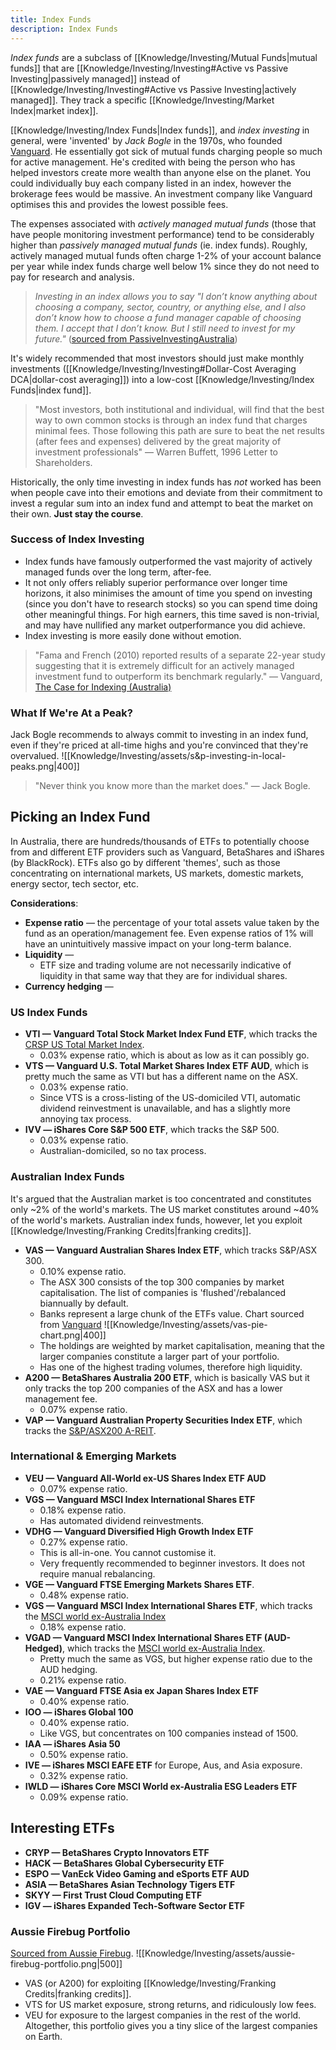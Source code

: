 ```yaml
---
title: Index Funds
description: Index Funds
---
```


*Index funds* are a subclass of [[Knowledge/Investing/Mutual Funds|mutual funds]] that are [[Knowledge/Investing/Investing#Active vs Passive Investing|passively managed]] instead of [[Knowledge/Investing/Investing#Active vs Passive Investing|actively managed]]. They track a specific [[Knowledge/Investing/Market Index|market index]].

[[Knowledge/Investing/Index Funds|Index funds]], and *index investing* in general, were 'invented' by *Jack Bogle* in the 1970s, who founded [Vanguard](https://www.vanguard.com.au/). He essentially got sick of mutual funds charging people so much for active management. He's credited with being the person who has helped investors create more wealth than anyone else on the planet. You could individually buy each company listed in an index, however the brokerage fees would be massive. An investment company like Vanguard optimises this and provides the lowest possible fees.

The expenses associated with *actively managed mutual funds* (those that have people monitoring investment performance) tend to be considerably higher than *passively managed mutual funds* (ie. index funds). Roughly, actively managed mutual funds often charge $1\text{-}2\%$ of your account balance per year while index funds charge well below $1\%$ since they do not need to pay for research and analysis.

> *Investing in an index allows you to say "I don’t know anything about choosing a company, sector, country, or anything else, and I also don’t know how to choose a fund manager capable of choosing them. I accept that I don’t know. But I still need to invest for my future."* ([sourced from PassiveInvestingAustralia](https://passiveinvestingaustralia.com/index-funds/))

It's widely recommended that most investors should just make monthly investments ([[Knowledge/Investing/Investing#Dollar-Cost Averaging DCA|dollar-cost averaging]]) into a low-cost [[Knowledge/Investing/Index Funds|index fund]].
> "Most investors, both institutional and individual, will find that the best way to own common stocks is through an index fund that charges minimal fees. Those following this path are sure to beat the net results (after fees and expenses) delivered by the great majority of investment professionals" — Warren Buffett, 1996 Letter to Shareholders.

Historically, the only time investing in index funds has *not* worked has been when people cave into their emotions and deviate from their commitment to invest a regular sum into an index fund and attempt to beat the market on their own. **Just stay the course**.

### Success of Index Investing
- Index funds have famously outperformed the vast majority of actively managed funds over the long term, after-fee.
- It not only offers reliably superior performance over longer time horizons, it also minimises the amount of time you spend on investing (since you don't have to research stocks) so you can spend time doing other meaningful things. For high earners, this time saved is non-trivial, and may have nullified any market outperformance you did achieve.
- Index investing is more easily done without emotion.

> "Fama and French (2010) reported results of a separate 22-year study suggesting that it is extremely difficult for an actively managed investment fund to outperform its benchmark regularly." — Vanguard, [The Case for Indexing (Australia)](https://static.vgcontent.info/crp/intl/auw/docs/literature/The-Case-for-Indexing-Australia.pdf?20190411%7C222851)

### What If We're At a Peak?
Jack Bogle recommends to always commit to investing in an index fund, even if they're priced at all-time highs and you're convinced that they're overvalued. 
![[Knowledge/Investing/assets/s&p-investing-in-local-peaks.png|400]]
> "Never think you know more than the market does." — Jack Bogle.

## Picking an Index Fund
In Australia, there are hundreds/thousands of ETFs to potentially choose from and different ETF providers such as Vanguard, BetaShares and iShares (by BlackRock). ETFs also go by different 'themes', such as those concentrating on international markets, US markets, domestic markets, energy sector, tech sector, etc.

**Considerations**:
- **Expense ratio** — the percentage of your total assets value taken by the fund as an operation/management fee. Even expense ratios of 1% will have an unintuitively massive impact on your long-term balance.
- **Liquidity** — 
    - ETF size and trading volume are not necessarily indicative of liquidity in that same way that they are for individual shares.
- **Currency hedging** —

### US Index Funds
- **VTI — Vanguard Total Stock Market Index Fund ETF**, which tracks the [CRSP US Total Market Index](https://www.crsp.org/products/investment-products/crsp-us-total-market-index).
    - 0.03% expense ratio, which is about as low as it can possibly go.
- **VTS — Vanguard U.S. Total Market Shares Index ETF AUD**, which is pretty much the same as VTI but has a different name on the ASX. 
    - 0.03% expense ratio.
    - Since VTS is a cross-listing of the US-domiciled VTI, automatic dividend reinvestment is unavailable, and has a slightly more annoying tax process.
- **IVV — iShares Core S&P 500 ETF**, which tracks the S&P 500.
    - 0.03% expense ratio.
    - Australian-domiciled, so no tax process.

### Australian Index Funds
It's argued that the Australian market is too concentrated and constitutes only ~2% of the world's markets. The US market constitutes around ~40% of the world's markets. Australian index funds, however, let you exploit [[Knowledge/Investing/Franking Credits|franking credits]].
- **VAS — Vanguard Australian Shares Index ETF**, which tracks S&P/ASX 300.
    - 0.10% expense ratio.
    - The ASX 300 consists of the top 300 companies by market capitalisation. The list of companies is 'flushed'/rebalanced biannually by default.
    - Banks represent a large chunk of the ETFs value. Chart sourced from [Vanguard](https://fund-docs.vanguard.com/AU_ETF_Profile_flyer_VAS.pdf)
    ![[Knowledge/Investing/assets/vas-pie-chart.png|400]]
    - The holdings are weighted by market capitalisation, meaning that the larger companies constitute a larger part of your portfolio.
    - Has one of the highest trading volumes, therefore high liquidity.
- **A200 — BetaShares Australia 200 ETF**, which is basically VAS but it only tracks the top 200 companies of the ASX and has a lower management fee.
    - 0.07% expense ratio.
- **VAP — Vanguard Australian Property Securities Index ETF**, which tracks the [S&P/ASX200 A-REIT](https://www.marketindex.com.au/asx/xpj).

### International & Emerging Markets
- **VEU — Vanguard All-World ex-US Shares Index ETF AUD**
    - 0.07% expense ratio.
- **VGS — Vanguard MSCI Index International Shares ETF**
    - 0.18% expense ratio.
    - Has automated dividend reinvestments.
- **VDHG — Vanguard Diversified High Growth Index ETF**
    - 0.27% expense ratio.
    - This is all-in-one. You cannot customise it.
    - Very frequently recommended to beginner investors. It does not require manual rebalancing.
- **VGE — Vanguard FTSE Emerging Markets Shares ETF**.
    - 0.48% expense ratio.
- **VGS — Vanguard MSCI Index International Shares ETF**, which tracks the [MSCI world ex-Australia Index](https://au.investing.com/indices/msci-world-ex-australia)
    - 0.18% expense ratio.
- **VGAD — Vanguard MSCI Index International Shares ETF (AUD-Hedged)**, which tracks the [MSCI world ex-Australia Index](https://au.investing.com/indices/msci-world-ex-australia).
    - Pretty much the same as VGS, but higher expense ratio due to the AUD hedging.
    - 0.21% expense ratio.
- **VAE — Vanguard FTSE Asia ex Japan Shares Index ETF**
    - 0.40% expense ratio.
- **IOO — iShares Global 100**
    - 0.40% expense ratio.
    - Like VGS, but concentrates on 100 companies instead of 1500.
- **IAA — iShares Asia 50**
    - 0.50% expense ratio.
- **IVE — iShares MSCI EAFE ETF** for Europe, Aus, and Asia exposure.
    - 0.32% expense ratio.
- **IWLD — iShares Core MSCI World ex-Australia ESG Leaders ETF**
    - 0.09% expense ratio.

## Interesting ETFs
- **CRYP — BetaShares Crypto Innovators ETF**
- **HACK — BetaShares Global Cybersecurity ETF**
- **ESPO — VanEck Video Gaming and eSports ETF AUD**
- **ASIA — BetaShares Asian Technology Tigers ETF**
- **SKYY — First Trust Cloud Computing ETF**
- **IGV — iShares Expanded Tech-Software Sector ETF**

### Aussie Firebug Portfolio
[Sourced from Aussie Firebug](https://www.aussiefirebug.com/our-investing-strategy-explained/).
![[Knowledge/Investing/assets/aussie-firebug-portfolio.png|500]]
- VAS (or A200) for exploiting [[Knowledge/Investing/Franking Credits|franking credits]].
- VTS for US market exposure, strong returns, and ridiculously low fees.
- VEU for exposure to the largest companies in the rest of the world.
Altogether, this portfolio gives you a tiny slice of the largest companies on Earth.
